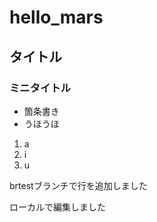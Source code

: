 # hello_mars

## タイトル
### ミニタイトル
- 箇条書き
- うほうほ

 1. a
 2. i
 3. u

brtestブランチで行を追加しました

ローカルで編集しました
